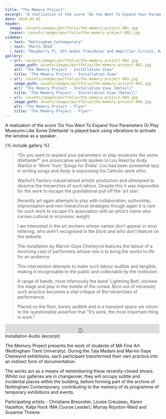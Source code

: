 ```yaml
---
title: "The Memory Project"
excerpt: "A realisation of the score ‘Do You Want To Expand Your Parameters Or Play Museums Like Some Dilettante’ is played back using vibrations to activate the window as a speaker."
date: 2014-03-01
header:
  image: /assets/images/portfolio/the-memory-project-001.jpg
  teaser: /assets/images/portfolio/the-memory-project-001.jpg
sidebar:
  - text: "Nottingham Contemporary"
  - text: "March 2014"
  - text: "Raspberry Pi, DIY Audio Transducer and Amplifier Circuit, Handouts."
gallery:
  - url: /assets/images/portfolio/the-memory-project-002.jpg
    image_path: assets/images/portfolio/the-memory-project-002.jpg
    alt: "The Memory Project - Installation View"
    title: "The Memory Project - Installation View"
  - url: /assets/images/portfolio/the-memory-project-003.jpg
    image_path: assets/images/portfolio/the-memory-project-003.jpg
    alt: "The Memory Project - Installation View (Detail)"
    title: "The Memory Project - Installation View (Detail)"
  - url: /assets/images/portfolio/the-memory-project-004.jpg
    image_path: assets/images/portfolio/the-memory-project-004.jpg
    alt: "The Memory Project - Flyer"
    title: "The Memory Project - Flyer"
---
```

A realisation of the score ‘Do You Want To Expand Your Parameters Or Play Museums Like Some Dilettante’ is played back using vibrations to activate the window as a speaker.

{% include gallery %}

> “Do you want to expand your parameters or play museums like some dilettante?” are provocative words spoken to Lou Reed by Andy Warhol in ‘Work’ from ‘Songs for Drella’. Lou had been somewhat lazy in writing songs and Andy is expressing his Catholic work ethic.
>
> Warhol’s Factory industrialised artistic production and attempted to dissolve the hierarchies of such labour. Despite this it was impossible for the work to escape the gravitational pull off the ‘art star’.
>
> Recently art again attempts to play with collaboration, authorship, improvisation and non-hierarchical strategies though again it is rare for such work to escape it’s association with an artist’s name who carries cultural or economic weight.
>
> I am interested in the art workers whose names don’t appear in vinyl lettering, who aren’t recognised in the blurb and who don’t feature on the website.
>
> The installation by Marvin Gaye Chetwynd features the labour of a revolving cast of performers whose role is to bring the works to life for an audience.
>
> This intervention attempts to make such labour audible and tangible, making it recognisable to the public and collectable by the institution.
>
> A range of bands, most infamously the band ‘Lightning Bolt’, eschew the stage and play in the middle of the crowd. Born out of necessity such practice becomes a vital critique of the hierarchies of performance.
>
> Placed on the floor, barely audible and in a transient space we return to the questionable assertion that “It’s work, the most important thing is work.”

<iframe src="https://archive.org/embed/DoYouWantToExpandYourParametersOrPlayMuseumsLikeSomeDilettanteexcerpt" width="500" height="30" frameborder="0" webkitallowfullscreen="true" mozallowfullscreen="true" allowfullscreen></iframe>

<figcaption>Installation Audio (excerpt)</figcaption>

The Memory Project presents the work of students of MA Fine Art (Nottingham Trent University). During the Tala Madani and Marvin Gaye Chetwynd exhibitions, each participant transformed their own practice into an indirect form of documentation.

The works act as a means of remembering these recently-closed shows. Whilst our galleries are in changeover, they will occupy subtle and incidental places within the building, before forming part of the archive of Nottingham Contemporary, contributing to the memory of its programme of temporary exhibitions and events.

Participating artists - Christiane Bressolier, Louise Creuzeau, Karen Hazelton, Katja Hock (MA Course Leader), Murray Royston-Ward and Susanne Thoene.

